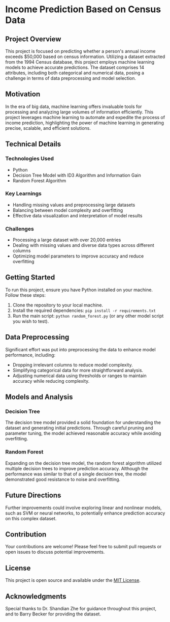 # Income Prediction Based on Census Data

## Project Overview

This project is focused on predicting whether a person's annual income exceeds $50,000 based on census information. Utilizing a dataset extracted from the 1994 Census database, this project employs machine learning models to achieve accurate predictions. The dataset comprises 14 attributes, including both categorical and numerical data, posing a challenge in terms of data preprocessing and model selection.

## Motivation

In the era of big data, machine learning offers invaluable tools for processing and analyzing large volumes of information efficiently. This project leverages machine learning to automate and expedite the process of income prediction, highlighting the power of machine learning in generating precise, scalable, and efficient solutions.

## Technical Details

### Technologies Used

- Python
- Decision Tree Model with ID3 Algorithm and Information Gain
- Random Forest Algorithm

### Key Learnings

- Handling missing values and preprocessing large datasets
- Balancing between model complexity and overfitting
- Effective data visualization and interpretation of model results

### Challenges

- Processing a large dataset with over 20,000 entries
- Dealing with missing values and diverse data types across different columns
- Optimizing model parameters to improve accuracy and reduce overfitting

## Getting Started

To run this project, ensure you have Python installed on your machine. Follow these steps:

1. Clone the repository to your local machine.
2. Install the required dependencies: `pip install -r requirements.txt`
3. Run the main script: `python random_forest.py` (or any other model script you wish to test).

## Data Preprocessing

Significant effort was put into preprocessing the data to enhance model performance, including:

- Dropping irrelevant columns to reduce model complexity.
- Simplifying categorical data for more straightforward analysis.
- Adjusting numerical data using thresholds or ranges to maintain accuracy while reducing complexity.

## Models and Analysis

### Decision Tree

The decision tree model provided a solid foundation for understanding the dataset and generating initial predictions. Through careful pruning and parameter tuning, the model achieved reasonable accuracy while avoiding overfitting.

### Random Forest

Expanding on the decision tree model, the random forest algorithm utilized multiple decision trees to improve prediction accuracy. Although the performance was similar to that of a single decision tree, the model demonstrated good resistance to noise and overfitting.

## Future Directions

Further improvements could involve exploring linear and nonlinear models, such as SVM or neural networks, to potentially enhance prediction accuracy on this complex dataset.

## Contribution

Your contributions are welcome! Please feel free to submit pull requests or open issues to discuss potential improvements.

## License

This project is open source and available under the [MIT License](LICENSE).

## Acknowledgments

Special thanks to Dr. Shandian Zhe for guidance throughout this project, and to Barry Becker for providing the dataset.
